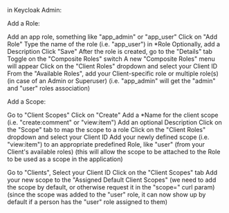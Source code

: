 
in Keycloak Admin:

Add a Role:

Add an app role, something like "app_admin" or "app_user"
Click on "Add Role"
Type the name of the role (i.e. "app_user") in *Role 
Optionally, add a Description
Click "Save"
After the role is created, go to the "Details" tab
Toggle on the "Composite Roles" switch 
A new "Composite Roles" menu will appear
Click on the "Client Roles" dropdown and select your Client ID
From the "Available Roles", add your Client-specific role or multiple role(s) (in case of an Admin or Superuser)
  (i.e. "app_admin" will get the "admin" and "user" roles association)


Add a Scope:

Go to "Client Scopes"
Click on "Create"
Add a *Name for the client scope (i.e. "create:comment" or "view:item")
Add an optional Description
Click on the "Scope" tab to map the scope to a role
Click on the "Client Roles"  dropdown and select your Client ID
Add your newly defined scope (i.e. "view:item") to an appropriate predefined Role, like "user" (from your Client's available roles)
  (this will allow the scope to be attached to the Role to be used as a scope in the application)

Go to "Clients", Select your Client ID
Click on the "Client Scopes" tab
Add your new scope to the "Assigned Default Client Scopes"
  (we need to add the scope by default, or otherwise request it in the "scope=" curl param)
  (since the scope was added to the "user" role, it can now show up by default if a person has the "user" role assigned to them)
